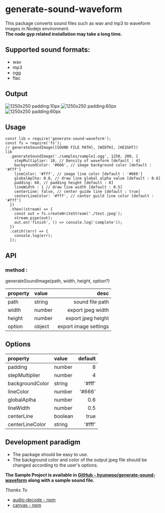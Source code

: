 # generate-sound-waveform

This package converts sound files such as wav and mp3 to waveform images in Nodejs environment.\
**The node gyp related installation may take a long time.**

## Supported sound formats:

- wav
- mp3
- ogg
- flac

## Output

![1250x250 padding:10px](https://hyunwoo.io/generate-sound-waveform/test.jpeg)
![1250x250 padding:60px](https://hyunwoo.io/generate-sound-waveform/test2.jpeg)
![1250x250 padding:60px](https://hyunwoo.io/generate-sound-waveform/test3.jpeg)

## Usage

```
const lib = require('generate-sound-waveform');
const fs = require('fs');
// generateSoundImage([SOUND FILE PATH], [WIDTH], [HEIGHT])
lib
  .generateSoundImage('./samples/sample1.ogg', 1250, 200, {
    stepMultiplier: 10, // Density of waveform [default : 4]
    backgroundColor: '#666', // image background color [default : '#fff']
    lineColor: '#fff', // image line color [default : '#666']
    globalAplha: 0.8, // draw line global alpha value [default : 0.6]
    padding: 60, // padding height [default : 8]
    lineWidth : 1 // draw line width [default : 0.5]
    centerLine: false, // center guide line [default : true]
    centerLineColor: '#fff', // center guild line color [default : '#fff']
  })
  .then((stream) => {
    const out = fs.createWriteStream('./test.jpeg');
    stream.pipe(out);
    out.on('finish', () => console.log('complete'));
  })
  .catch((err) => {
    console.log(err);
  });
```

## API

### method :

generateSoundImage(path, width, height, option?)

| property | value  |                  desc |
| :------- | :----- | --------------------: |
| path     | string |       sound file path |
| width    | number |     export jpeg width |
| height   | number |    export jpeg height |
| option   | object | export image settings |

## Options

| property        | value   | default |
| :-------------- | :------ | ------: |
| padding         | number  |       8 |
| stepMultiplier  | number  |       4 |
| backgroundColor | string  |  '#fff' |
| lineColor       | number  |  '#666' |
| globalAplha     | number  |     0.6 |
| lineWidth       | number  |     0.5 |
| centerLine      | boolean |    true |
| centerLineColor | string  |  '#fff' |

## Development paradigm

- The package should be easy to use.
- The background color and color of the output jpeg file should be changed according to the user's options.

**The Sample Project is available in [GitHub - hyunwoo/generate-sound-waveform](https://github.com/hyunwoo/generate-sound-waveform) along with a sample sound file.**

_Thanks To_

- [audio-decode - npm](https://www.npmjs.com/package/audio-decode)
- [canvas - npm](https://www.npmjs.com/package/canvas)
